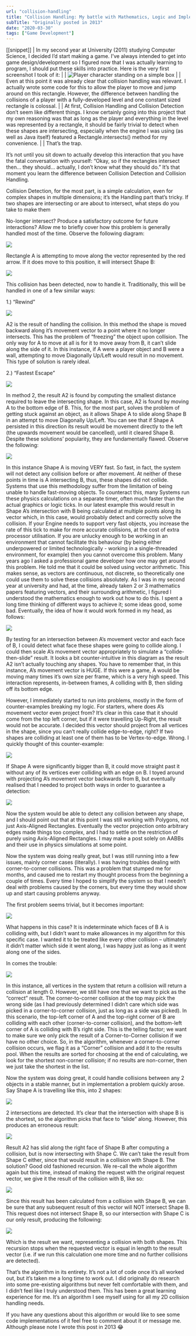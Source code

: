 ```yaml
---
url: "collision-handling"
title: "Collision Handling: My battle with Mathematics, Logic and Implementation"
subTitle: "Originally posted in 2013"
date: "2020-03-30"
tags: ["Game Development"]
---
```


[[snippet]]
| In my second year at University (2011) studying Computer Science, I decided I’d start making a game. I’ve always intended to get into game design/development so I figured now that I was actually learning to program, I should put these skills into practice. Here is the very first screenshot I took of it:
|
| ![Player character standing on a simple box](player_standing_on_box.png)
|
| Even at this point it was already clear that collision handling was relevant. I actually wrote some code for this to allow the player to move and jump around on this rectangle. However, the difference between handling the collisions of a player with a fully-developed level and one constant sized rectangle is colossal.
|
| At first, Collision  Handling and Collision Detection don’t seem like different things. I know certainly going into this project that my own reasoning was that as long as the player and everything in the level was represented by a rectangle, it should be fairly trivial to detect when these shapes are intersecting, especially when the engine I was using (as well as Java itself) featured a Rectangle.intersects() method for my convenience.
|
| That’s the trap.

It’s not until you sit down to actually develop this interaction that you have the fatal conversation with yourself: “Okay, so if the rectangles intersect then… they should… actually, I don’t know what they should do.”
It’s that moment you learn the difference between Collision Detection and Collision Handling.

Collision Detection, for the most part, is a simple calculation, even for complex shapes in multiple dimensions; it’s the Handling part that’s tricky. If two shapes are intersecting or are about to intersect, what steps do you take to make them

No-longer intersect?
Produce a satisfactory outcome for future interactions?
Allow me to briefly cover how this problem is generally handled most of the time. Observe the following diagram:

![](collision_01.png)

Rectangle A is attempting to move along the vector represented by the red arrow. If it does move to this position, it will intersect Shape B:

![](collision_02.png)

This collision has been detected, now to handle it. Traditionally, this will be handled in one of a few similar ways:

1.) “Rewind”

![](collision_03.png)

A2 is the result of handling the collision. In this method the shape is moved backward along it’s movement vector to a point where it no longer intersects. This has the problem of “freezing” the object upon collision. The only way for A to move at all is for it to move away from B, it can’t slide along the side of it. In this instance, if A were a player object and B were a wall, attempting to move Diagonally Up/Left would result in no movement. This type of solution is rarely ideal.

2.) “Fastest Escape”

![](collision_04.png)

In method 2, the result A2 is found by computing the smallest distance required to leave the intersecting shape. In this case, A2 is found by moving A to the bottom edge of B. This, for the most part, solves the problem of getting stuck against an object, as it allows Shape A to slide along Shape B in an attempt to move Diagonally Up/Left. You can see that if Shape A persisted in this direction its result would be movement directly to the left (the upwards movement would be cancelled), until it cleared Shape B. Despite these solutions’ popularity, they are fundamentally flawed. Observe the following:

![](collision_05.png)

In this instance Shape A is moving VERY fast. So fast, in fact, the system will not detect any collision before or after movement. At neither of these points in time is A intersecting B, thus, these shapes did not collide. Systems that use this methodology suffer from the limitation of being unable to handle fast-moving objects. To counteract this, many Systems run these physics calculations on a separate timer, often much faster than the actual graphics or logic ticks. In our latest example this would result in Shape A’s intersection with B being calculated at multiple points along its vector which, in this case, would probably detect and correctly solve the collision. If your Engine needs to support very fast objects, you increase the rate of this tick to make for more accurate collisions, at the cost of extra processor utilisation. If you are unlucky enough to be working in an environment that cannot facilitate this behaviour (by being either underpowered or limited technologically - working in a single-threaded environment, for example) then you cannot overcome this problem.
Many years ago I asked a professional game developer how one may get around this problem. He told me that it could be solved using vector arithmetic. This makes sense, as vectors are continuous, not discrete, so theoretically one could use them to solve these collisions absolutely. As I was in my second year at university and had, at the time, already taken 2 or 3 mathematics papers featuring vectors, and their surrounding arithmetic, I figured I understood the mathematics enough to work out how to do this. I spent a long time thinking of different ways to achieve it; some ideas good, some bad. Eventually, the idea of how it would work formed in my head, as follows:

![](collision_06.png)

By testing for an intersection between A’s movement vector and each face of B, I could detect what face these shapes were going to collide along. I could then scale A’s movement vector appropriately to simulate a “collide-then-slide” result. It looks a bit counter-intuitive in this diagram as the result A2 isn’t actually touching any shapes. You have to remember that, in this instance, A’s movement vector is HUGE. If this were a game, A would be moving many times it’s own size per frame, which is a very high speed. This interaction represents, in-between frames, A colliding with B, then sliding off its bottom edge.

However, I immediately started to run into problems, mostly in the form of counter-examples breaking my logic. For starters, where does A’s movement vector even project from? It’s clear in this case that it should come from the top left corner, but if it were travelling Up-Right, the result would not be accurate. I decided this vector should project from all vertices in the shape, since you can’t really collide edge-to-edge, right? If two shapes are colliding at least one of them has to be Vertex-to-edge. Wrong. I quickly thought of this counter-example:

![](collision_07.png)

If Shape A were significantly bigger than B, it could move straight past it without any of its vertices ever colliding with an edge on B. I toyed around with projecting A’s movement vector backwards from B, but eventually realised that I needed to project both ways in order to guarantee a detection:

![](collision_08.png)

Now the system would be able to detect any collision between any shape, and I should point out that at this point I was still working with Polygons, not just Axis-Aligned Rectangles. Eventually the vector projection onto arbitrary edges made things too complex, and I had to settle on the restriction of purely using Axis-Aligned Rectangles. I may make a post solely on AABBs and their use in physics simulations at some point.

Now the system was doing really great, but I was still running into a few issues, mainly corner cases (literally). I was having troubles dealing with corner-to-corner collisions. This was a problem that stumped me for months, and caused me to restart my thought process from the beginning a couple of times. Every time I hoped to simplify the system so that I needn’t deal with problems caused by the corners, but every time they would show up and start causing problems anyway.

The first problem seems trivial, but it becomes important:

![](collision_09.png)

What happens in this case? It is indeterminate which faces of B A is colliding with, but I didn’t want to make allowances in my algorithm for this specific case. I wanted it to be treated like every other collision – ultimately it didn’t matter which side it went along, I was happy just as long as it went along one of the sides.

In comes the trouble:

![](collision_10.png)

In this instance, all vertices in the system that return a collision will return a collision at length 0. However, we still have one that we want to pick as the “correct” result. The corner-to-corner collision at the top may pick the wrong side (as I had previously determined I didn’t care which side was picked in a corner-to-corner collision, just as long as a side was picked). In this scenario, the top-left corner of A and the top-right corner of B are colliding with each other (corner-to-corner collision), and the bottom-left corner of A is colliding with B’s right side. This is the telling factor; we want to make sure we only pick the result of a Corner-to-Corner collision if we have no other choice. So, in the algorithm, whenever a corner-to-corner collision occurs, we flag it as a “Corner” collision and add it to the results pool. When the results are sorted for choosing at the end of calculating, we look for the shortest non-corner collision; if no results are non-corner, then we just take the shortest in the list.

Now the system was doing great, it could handle collisions between any 2 objects in a stable manner, but in implementation a problem quickly arose.
Say Shape A is travelling like this, into 2 shapes:

![](collision_11.png)

2 intersections are detected. It’s clear that the intersection with shape B is the shortest, so the algorithm picks that face to “slide” along. However, this produces an erroneous result:

![](collision_12.png)

Result A2 has slid along the right face of Shape B after computing a collision, but is now intersecting with Shape C. We can’t take the result from Shape C either, since that would result in a collision with Shape B. The solution? Good old fashioned recursion. We re-call the whole algorithm again but this time, instead of making the request with the original request vector, we give it the result of the collision with B, like so:

![](collision_13.png)

Since this result has been calculated from a collision with Shape B, we can be sure that any subsequent result of this vector will NOT intersect Shape B. This request does not intersect Shape B, so our intersection with Shape C is our only result, producing the following:

![](collision_14.png)

Which is the result we want, representing a collision with both shapes. This recursion stops when the requested vector is equal in length to the result vector (i.e. if we run this calculation one more time and no further collisions are detected).

That’s the algorithm in its entirety. It’s not a lot of code once it’s all worked out, but it’s taken me a long time to work out. I did originally do research into some pre-existing algorithms but never felt comfortable with them, and I didn’t feel like I truly understood them. This has been a great learning experience for me. It’s an algorithm I see myself using for all my 2D collision handling needs.

If you have any questions about this algorithm or would like to see some code implementations of it feel free to comment about it or message me. Although please note I wrote this post in 2013 😂


